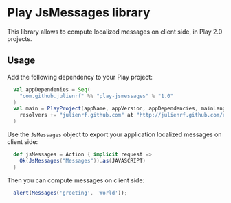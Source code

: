 # Play JsMessages library

This library allows to compute localized messages on client side, in Play 2.0 projects.

## Usage

Add the following dependency to your Play project:

```scala
  val appDependenies = Seq(
    "com.github.julienrf" %% "play-jsmessages" % "1.0"
  )
  val main = PlayProject(appName, appVersion, appDependencies, mainLang = SCALA).settings(
    resolvers += "julienrf.github.com" at "http://julienrf.github.com/repo/"
  )
```

Use the `JsMessages` object to export your application localized messages on client side:

```scala
  def jsMessages = Action { implicit request =>
    Ok(JsMessages("Messages")).as(JAVASCRIPT)
  }
```

Then you can compute messages on client side:

```javascript
  alert(Messages('greeting', 'World'));
```